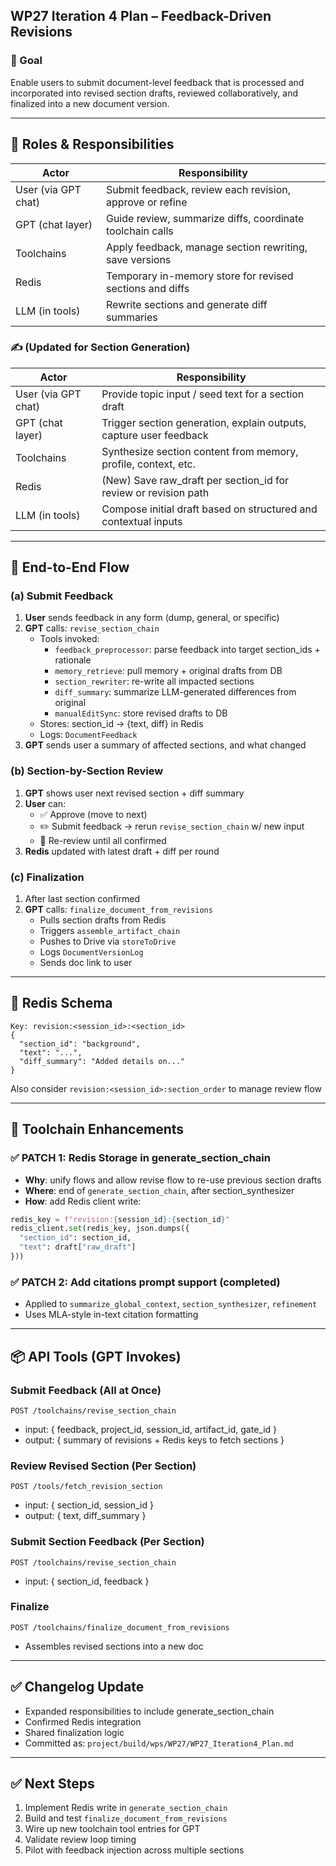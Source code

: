 ## WP27 Iteration 4 Plan – Feedback-Driven Revisions

### 🎯 Goal
Enable users to submit document-level feedback that is processed and incorporated into revised section drafts, reviewed collaboratively, and finalized into a new document version.

---

## 🧠 Roles & Responsibilities

| Actor                | Responsibility                                                                 |
|----------------------|------------------------------------------------------------------------------|
| User (via GPT chat)  | Submit feedback, review each revision, approve or refine                      |
| GPT (chat layer)     | Guide review, summarize diffs, coordinate toolchain calls                     |
| Toolchains           | Apply feedback, manage section rewriting, save versions                        |
| Redis                | Temporary in-memory store for revised sections and diffs                      |
| LLM (in tools)       | Rewrite sections and generate diff summaries                                  |

### ✍️ (Updated for Section Generation)
| Actor                | Responsibility                                                                 |
|----------------------|------------------------------------------------------------------------------|
| User (via GPT chat)  | Provide topic input / seed text for a section draft                           |
| GPT (chat layer)     | Trigger section generation, explain outputs, capture user feedback            |
| Toolchains           | Synthesize section content from memory, profile, context, etc.                 |
| Redis                | (New) Save raw_draft per section_id for review or revision path                |
| LLM (in tools)       | Compose initial draft based on structured and contextual inputs               |

---

## 🔄 End-to-End Flow

### (a) Submit Feedback
1. **User** sends feedback in any form (dump, general, or specific)
2. **GPT** calls: `revise_section_chain`
   - Tools invoked:
     - `feedback_preprocessor`: parse feedback into target section_ids + rationale
     - `memory_retrieve`: pull memory + original drafts from DB
     - `section_rewriter`: re-write all impacted sections
     - `diff_summary`: summarize LLM-generated differences from original
     - `manualEditSync`: store revised drafts to DB
   - Stores: section_id → {text, diff} in Redis
   - Logs: `DocumentFeedback`
3. **GPT** sends user a summary of affected sections, and what changed

### (b) Section-by-Section Review
1. **GPT** shows user next revised section + diff summary
2. **User** can:
   - ✅ Approve (move to next)
   - ✏️ Submit feedback → rerun `revise_section_chain` w/ new input
   - 🔁 Re-review until all confirmed
3. **Redis** updated with latest draft + diff per round

### (c) Finalization
1. After last section confirmed
2. **GPT** calls: `finalize_document_from_revisions`
   - Pulls section drafts from Redis
   - Triggers `assemble_artifact_chain`
   - Pushes to Drive via `storeToDrive`
   - Logs `DocumentVersionLog`
   - Sends doc link to user


---

## 🔌 Redis Schema
```
Key: revision:<session_id>:<section_id>
{
  "section_id": "background",
  "text": "...",
  "diff_summary": "Added details on..."
}
```

Also consider `revision:<session_id>:section_order` to manage review flow

---

## 🔧 Toolchain Enhancements

### ✅ PATCH 1: Redis Storage in generate_section_chain
- **Why**: unify flows and allow revise flow to re-use previous section drafts
- **Where**: end of `generate_section_chain`, after section_synthesizer
- **How**: add Redis client write: 
```python
redis_key = f"revision:{session_id}:{section_id}"
redis_client.set(redis_key, json.dumps({
  "section_id": section_id,
  "text": draft["raw_draft"]
}))
```

### ✅ PATCH 2: Add citations prompt support (completed)
- Applied to `summarize_global_context`, `section_synthesizer`, `refinement`
- Uses MLA-style in-text citation formatting

---

## 📦 API Tools (GPT Invokes)

### Submit Feedback (All at Once)
`POST /toolchains/revise_section_chain`
- input: { feedback, project_id, session_id, artifact_id, gate_id }
- output: { summary of revisions + Redis keys to fetch sections }

### Review Revised Section (Per Section)
`POST /tools/fetch_revision_section`
- input: { section_id, session_id }
- output: { text, diff_summary }

### Submit Section Feedback (Per Section)
`POST /toolchains/revise_section_chain`
- input: { section_id, feedback }

### Finalize
`POST /toolchains/finalize_document_from_revisions`
- Assembles revised sections into a new doc

---

## ✅ Changelog Update
- Expanded responsibilities to include generate_section_chain
- Confirmed Redis integration
- Shared finalization logic
- Committed as: `project/build/wps/WP27/WP27_Iteration4_Plan.md`

---

## ✅ Next Steps
1. Implement Redis write in `generate_section_chain`
2. Build and test `finalize_document_from_revisions`
3. Wire up new toolchain tool entries for GPT
4. Validate review loop timing
5. Pilot with feedback injection across multiple sections
